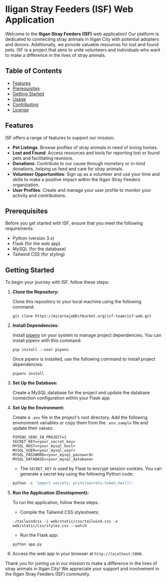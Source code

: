 # Iligan Stray Feeders (ISF) Web Application

Welcome to the **Iligan Stray Feeders (ISF)** web application! Our platform is dedicated to connecting stray animals in Iligan City with potential adopters and donors. Additionally, we provide valuable resources for lost and found pets. ISF is a project that aims to unite volunteers and individuals who want to make a difference in the lives of stray animals.

## Table of Contents

- [Features](#features)
- [Prerequisites](#prerequisites)
- [Getting Started](#getting-started)
- [Usage](#usage)
- [Contributing](#contributing)
- [License](#license)

## Features

ISF offers a range of features to support our mission:

- **Pet Listings**: Browse profiles of stray animals in need of loving homes.
- **Lost and Found**: Access resources and tools for reporting lost or found pets and facilitating reunions.
- **Donations**: Contribute to our cause through monetary or in-kind donations, helping us feed and care for stray animals.
- **Volunteer Opportunities**: Sign up as a volunteer and use your time and skills to make a positive impact within the Iligan Stray Feeders organization.
- **User Profiles**: Create and manage your user profile to monitor your activity and contributions.

## Prerequisites

Before you get started with ISF, ensure that you meet the following requirements:

- Python (version 3.x)
- Flask (for the web app)
- MySQL (for the database)
- Tailwind CSS (for styling)

## Getting Started

To begin your journey with ISF, follow these steps:

1. **Clone the Repository:**

   Clone this repository to your local machine using the following command:

   ```shell
   git clone https://mjcarnaje@bitbucket.org/isf-team/isf-web.git
   ```

2. **Install Dependencies:**

   Install [pipenv](https://pipenv.pypa.io/en/latest/) on your system to manage project dependencies. You can install pipenv with this command:

   ```shell
   pip install --user pipenv
   ```

   Once pipenv is installed, use the following command to install project dependencies:

   ```shell
   pipenv install
   ```

3. **Set Up the Database:**

   Create a MySQL database for the project and update the database connection configuration within your Flask app.

4. **Set Up the Environment:**

   Create a `.env` file in the project's root directory. Add the following environment variables or copy them from the `.env.sample` file and update their values:

   ```
   PIPENV_VENV_IN_PROJECT=1
   SECRET_KEY=<your_secret_key>
   MYSQL_HOST=<your_mysql_host>
   MYSQL_USER=<your_mysql_user>
   MYSQL_PASSWORD=<your_mysql_password>
   MYSQL_DATABASE=<your_mysql_database>
   ```

   - The `SECRET_KEY` is used by Flask to encrypt session cookies. You can generate a secret key using the following Python code:

   ```python
   python -c 'import secrets; print(secrets.token_hex())'
   ```

5. **Run the Application (Development):**

   To run the application, follow these steps:

   - Compile the Tailwind CSS stylesheets:

   ```shell
   ./tailwindcss -i web/static/css/tailwind.css -o web/static/css/styles.css --watch
   ```

   - Run the Flask app:

   ```shell
   python app.py
   ```

6. Access the web app in your browser at `http://localhost:5000`.

Thank you for joining us in our mission to make a difference in the lives of stray animals in Iligan City! We appreciate your support and involvement in the Iligan Stray Feeders (ISF) community.
